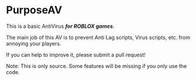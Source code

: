 # PurposeAV

This is a basic AntiVirus ***for ROBLOX games***.

The main job of this AV is to prevent Anti Lag scripts, Virus scripts, etc. from annoying your players.

If you can help to improve it, please submit a pull request!

Note: This is only source. Some features will be missing if you only use the code.
